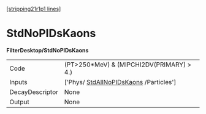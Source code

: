 [[stripping21r1p1 lines]](./stripping21r1p1-commonparticles)

# StdNoPIDsKaons

**FilterDesktop/StdNoPIDsKaons**

|                 |                                                                                 |
|-----------------|---------------------------------------------------------------------------------|
| Code            | (PT\>250\*MeV) & (MIPCHI2DV(PRIMARY) \> 4.)                                     |
| Inputs          | ['Phys/ [StdAllNoPIDsKaons](./stripping21r1p1-stdallnopidskaons) /Particles'] |
| DecayDescriptor | None                                                                            |
| Output          | None                                                                            |
